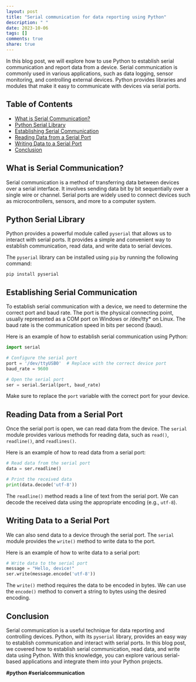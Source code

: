 ```yaml
---
layout: post
title: "Serial communication for data reporting using Python"
description: " "
date: 2023-10-06
tags: []
comments: true
share: true
---
```


In this blog post, we will explore how to use Python to establish serial communication and report data from a device. Serial communication is commonly used in various applications, such as data logging, sensor monitoring, and controlling external devices. Python provides libraries and modules that make it easy to communicate with devices via serial ports.

## Table of Contents
- [What is Serial Communication?](#what-is-serial-communication)
- [Python Serial Library](#python-serial-library)
- [Establishing Serial Communication](#establishing-serial-communication)
- [Reading Data from a Serial Port](#reading-data-from-a-serial-port)
- [Writing Data to a Serial Port](#writing-data-to-a-serial-port)
- [Conclusion](#conclusion)

## What is Serial Communication?

Serial communication is a method of transferring data between devices over a serial interface. It involves sending data bit by bit sequentially over a single wire or channel. Serial ports are widely used to connect devices such as microcontrollers, sensors, and more to a computer system.

## Python Serial Library

Python provides a powerful module called `pyserial` that allows us to interact with serial ports. It provides a simple and convenient way to establish communication, read data, and write data to serial devices. 

The `pyserial` library can be installed using `pip` by running the following command:

```shell
pip install pyserial
```

## Establishing Serial Communication

To establish serial communication with a device, we need to determine the correct port and baud rate. The port is the physical connecting point, usually represented as a COM port on Windows or /dev/tty* on Linux. The baud rate is the communication speed in bits per second (baud).

Here is an example of how to establish serial communication using Python:

```python
import serial

# Configure the serial port
port = '/dev/ttyUSB0'  # Replace with the correct device port
baud_rate = 9600

# Open the serial port
ser = serial.Serial(port, baud_rate)
```

Make sure to replace the `port` variable with the correct port for your device.

## Reading Data from a Serial Port

Once the serial port is open, we can read data from the device. The `serial` module provides various methods for reading data, such as `read()`, `readline()`, and `readlines()`.

Here is an example of how to read data from a serial port:

```python
# Read data from the serial port
data = ser.readline()

# Print the received data
print(data.decode('utf-8'))
```

The `readline()` method reads a line of text from the serial port. We can decode the received data using the appropriate encoding (e.g., `utf-8`).

## Writing Data to a Serial Port

We can also send data to a device through the serial port. The `serial` module provides the `write()` method to write data to the port.

Here is an example of how to write data to a serial port:

```python
# Write data to the serial port
message = "Hello, device!"
ser.write(message.encode('utf-8'))
```

The `write()` method requires the data to be encoded in bytes. We can use the `encode()` method to convert a string to bytes using the desired encoding.

## Conclusion

Serial communication is a useful technique for data reporting and controlling devices. Python, with its `pyserial` library, provides an easy way to establish communication and interact with serial ports. In this blog post, we covered how to establish serial communication, read data, and write data using Python. With this knowledge, you can explore various serial-based applications and integrate them into your Python projects.

**#python #serialcommunication**